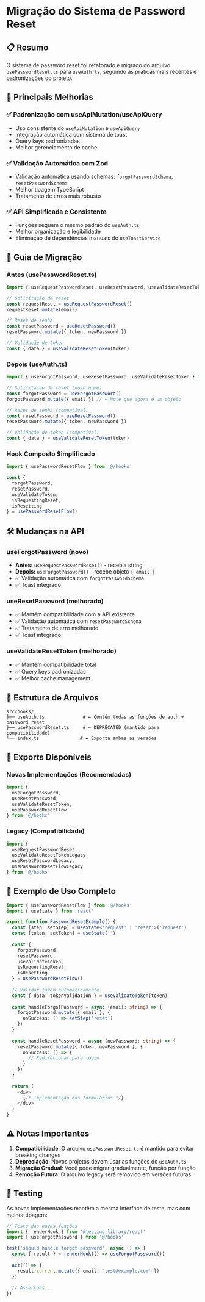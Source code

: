 # Migração do Sistema de Password Reset

## 📋 Resumo

O sistema de password reset foi refatorado e migrado do arquivo `usePasswordReset.ts` para `useAuth.ts`, seguindo as práticas mais recentes e padronizações do projeto.

## 🎯 Principais Melhorias

### ✅ Padronização com useApiMutation/useApiQuery
- Uso consistente do `useApiMutation` e `useApiQuery`
- Integração automática com sistema de toast
- Query keys padronizadas
- Melhor gerenciamento de cache

### ✅ Validação Automática com Zod
- Validação automática usando schemas: `forgotPasswordSchema`, `resetPasswordSchema`
- Melhor tipagem TypeScript
- Tratamento de erros mais robusto

### ✅ API Simplificada e Consistente
- Funções seguem o mesmo padrão do `useAuth.ts`
- Melhor organização e legibilidade
- Eliminação de dependências manuais do `useToastService`

## 🔄 Guia de Migração

### Antes (usePasswordReset.ts)
```typescript
import { useRequestPasswordReset, useResetPassword, useValidateResetToken } from '@/hooks'

// Solicitação de reset
const requestReset = useRequestPasswordReset()
requestReset.mutate(email)

// Reset de senha
const resetPassword = useResetPassword()
resetPassword.mutate({ token, newPassword })

// Validação de token
const { data } = useValidateResetToken(token)
```

### Depois (useAuth.ts)
```typescript
import { useForgotPassword, useResetPassword, useValidateResetToken } from '@/hooks'

// Solicitação de reset (novo nome)
const forgotPassword = useForgotPassword()
forgotPassword.mutate({ email }) // ← Note que agora é um objeto

// Reset de senha (compatível)
const resetPassword = useResetPassword()
resetPassword.mutate({ token, newPassword })

// Validação de token (compatível)
const { data } = useValidateResetToken(token)
```

### Hook Composto Simplificado
```typescript
import { usePasswordResetFlow } from '@/hooks'

const {
  forgotPassword,
  resetPassword,
  useValidateToken,
  isRequestingReset,
  isResetting
} = usePasswordResetFlow()
```

## 🛠️ Mudanças na API

### useForgotPassword (novo)
- **Antes:** `useRequestPasswordReset()` - recebia string
- **Depois:** `useForgotPassword()` - recebe objeto `{ email }`
- ✅ Validação automática com `forgotPasswordSchema`
- ✅ Toast integrado

### useResetPassword (melhorado)
- ✅ Mantém compatibilidade com a API existente
- ✅ Validação automática com `resetPasswordSchema`
- ✅ Tratamento de erro melhorado
- ✅ Toast integrado

### useValidateResetToken (melhorado)
- ✅ Mantém compatibilidade total
- ✅ Query keys padronizadas
- ✅ Melhor cache management

## 📁 Estrutura de Arquivos

```
src/hooks/
├── useAuth.ts              # ← Contém todas as funções de auth + password reset
├── usePasswordReset.ts     # ← DEPRECATED (mantido para compatibilidade)
└── index.ts               # ← Exporta ambas as versões
```

## 🔧 Exports Disponíveis

### Novas Implementações (Recomendadas)
```typescript
import {
  useForgotPassword,
  useResetPassword,
  useValidateResetToken,
  usePasswordResetFlow
} from '@/hooks'
```

### Legacy (Compatibilidade)
```typescript
import {
  useRequestPasswordReset,
  useValidateResetTokenLegacy,
  useResetPasswordLegacy,
  usePasswordResetFlowLegacy
} from '@/hooks'
```

## 🎨 Exemplo de Uso Completo

```typescript
import { usePasswordResetFlow } from '@/hooks'
import { useState } from 'react'

export function PasswordResetExample() {
  const [step, setStep] = useState<'request' | 'reset'>('request')
  const [token, setToken] = useState('')
  
  const {
    forgotPassword,
    resetPassword,
    useValidateToken,
    isRequestingReset,
    isResetting
  } = usePasswordResetFlow()
  
  // Validar token automaticamente
  const { data: tokenValidation } = useValidateToken(token)
  
  const handleForgotPassword = async (email: string) => {
    forgotPassword.mutate({ email }, {
      onSuccess: () => setStep('reset')
    })
  }
  
  const handleResetPassword = async (newPassword: string) => {
    resetPassword.mutate({ token, newPassword }, {
      onSuccess: () => {
        // Redirecionar para login
      }
    })
  }
  
  return (
    <div>
      {/* Implementação dos formulários */}
    </div>
  )
}
```

## ⚠️ Notas Importantes

1. **Compatibilidade**: O arquivo `usePasswordReset.ts` é mantido para evitar breaking changes
2. **Depreciação**: Novos projetos devem usar as funções do `useAuth.ts`
3. **Migração Gradual**: Você pode migrar gradualmente, função por função
4. **Remoção Futura**: O arquivo legacy será removido em versões futuras

## 🧪 Testing

As novas implementações mantêm a mesma interface de teste, mas com melhor tipagem:

```typescript
// Teste das novas funções
import { renderHook } from '@testing-library/react'
import { useForgotPassword } from '@/hooks'

test('should handle forgot password', async () => {
  const { result } = renderHook(() => useForgotPassword())
  
  act(() => {
    result.current.mutate({ email: 'test@example.com' })
  })
  
  // Asserções...
})
``` 